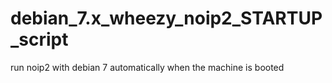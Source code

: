 debian_7.x_wheezy_noip2_STARTUP_script
======================================

run noip2 with debian 7 automatically when the machine is booted
